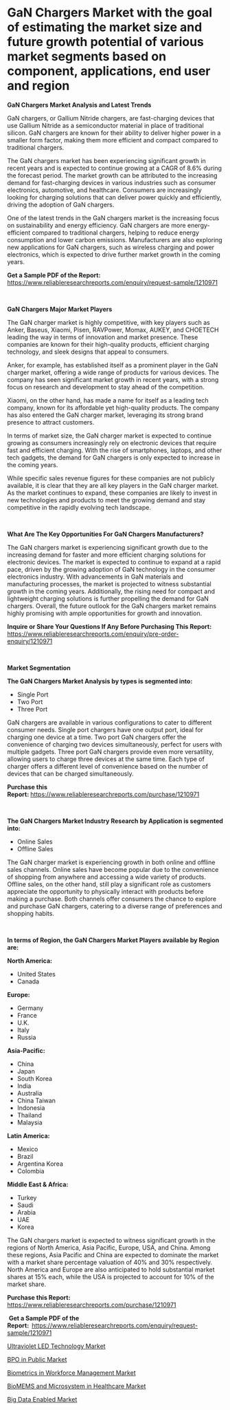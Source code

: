 <p><h1>GaN Chargers Market with the goal of estimating the market size and future growth potential of various market segments based on component, applications, end user and region</h1></p><p><strong>GaN Chargers Market Analysis and Latest Trends</strong></p>
<p><p>GaN chargers, or Gallium Nitride chargers, are fast-charging devices that use Gallium Nitride as a semiconductor material in place of traditional silicon. GaN chargers are known for their ability to deliver higher power in a smaller form factor, making them more efficient and compact compared to traditional chargers.</p><p>The GaN chargers market has been experiencing significant growth in recent years and is expected to continue growing at a CAGR of 8.6% during the forecast period. The market growth can be attributed to the increasing demand for fast-charging devices in various industries such as consumer electronics, automotive, and healthcare. Consumers are increasingly looking for charging solutions that can deliver power quickly and efficiently, driving the adoption of GaN chargers.</p><p>One of the latest trends in the GaN chargers market is the increasing focus on sustainability and energy efficiency. GaN chargers are more energy-efficient compared to traditional chargers, helping to reduce energy consumption and lower carbon emissions. Manufacturers are also exploring new applications for GaN chargers, such as wireless charging and power electronics, which is expected to drive further market growth in the coming years.</p></p>
<p><strong>Get a Sample PDF of the Report:&nbsp;</strong> <a href="https://www.reliableresearchreports.com/enquiry/request-sample/1210971">https://www.reliableresearchreports.com/enquiry/request-sample/1210971</a></p>
<p>&nbsp;</p>
<p><strong>GaN Chargers Major Market Players</strong></p>
<p><p>The GaN charger market is highly competitive, with key players such as Anker, Baseus, Xiaomi, Pisen, RAVPower, Momax, AUKEY, and CHOETECH leading the way in terms of innovation and market presence. These companies are known for their high-quality products, efficient charging technology, and sleek designs that appeal to consumers.</p><p>Anker, for example, has established itself as a prominent player in the GaN charger market, offering a wide range of products for various devices. The company has seen significant market growth in recent years, with a strong focus on research and development to stay ahead of the competition.</p><p>Xiaomi, on the other hand, has made a name for itself as a leading tech company, known for its affordable yet high-quality products. The company has also entered the GaN charger market, leveraging its strong brand presence to attract customers.</p><p>In terms of market size, the GaN charger market is expected to continue growing as consumers increasingly rely on electronic devices that require fast and efficient charging. With the rise of smartphones, laptops, and other tech gadgets, the demand for GaN chargers is only expected to increase in the coming years.</p><p>While specific sales revenue figures for these companies are not publicly available, it is clear that they are all key players in the GaN charger market. As the market continues to expand, these companies are likely to invest in new technologies and products to meet the growing demand and stay competitive in the rapidly evolving tech landscape.</p></p>
<p>&nbsp;</p>
<p><strong>What Are The Key Opportunities For GaN Chargers Manufacturers?</strong></p>
<p><p>The GaN chargers market is experiencing significant growth due to the increasing demand for faster and more efficient charging solutions for electronic devices. The market is expected to continue to expand at a rapid pace, driven by the growing adoption of GaN technology in the consumer electronics industry. With advancements in GaN materials and manufacturing processes, the market is projected to witness substantial growth in the coming years. Additionally, the rising need for compact and lightweight charging solutions is further propelling the demand for GaN chargers. Overall, the future outlook for the GaN chargers market remains highly promising with ample opportunities for growth and innovation.</p></p>
<p><strong>Inquire or Share Your Questions If Any Before Purchasing This Report:</strong> <a href="https://www.reliableresearchreports.com/enquiry/pre-order-enquiry/1210971">https://www.reliableresearchreports.com/enquiry/pre-order-enquiry/1210971</a></p>
<p>&nbsp;</p>
<p><strong>Market Segmentation</strong></p>
<p><strong>The GaN Chargers Market Analysis by types is segmented into:</strong></p>
<p><ul><li>Single Port</li><li>Two Port</li><li>Three Port</li></ul></p>
<p><p>GaN chargers are available in various configurations to cater to different consumer needs. Single port chargers have one output port, ideal for charging one device at a time. Two port GaN chargers offer the convenience of charging two devices simultaneously, perfect for users with multiple gadgets. Three port GaN chargers provide even more versatility, allowing users to charge three devices at the same time. Each type of charger offers a different level of convenience based on the number of devices that can be charged simultaneously.</p></p>
<p><strong>Purchase this Report:&nbsp;</strong><a href="https://www.reliableresearchreports.com/purchase/1210971">https://www.reliableresearchreports.com/purchase/1210971</a></p>
<p>&nbsp;</p>
<p><strong>The GaN Chargers Market Industry Research by Application is segmented into:</strong></p>
<p><ul><li>Online Sales</li><li>Offline Sales</li></ul></p>
<p><p>The GaN charger market is experiencing growth in both online and offline sales channels. Online sales have become popular due to the convenience of shopping from anywhere and accessing a wide variety of products. Offline sales, on the other hand, still play a significant role as customers appreciate the opportunity to physically interact with products before making a purchase. Both channels offer consumers the chance to explore and purchase GaN chargers, catering to a diverse range of preferences and shopping habits.</p></p>
<p>&nbsp;</p>
<p><strong>In terms of Region, the GaN Chargers Market Players available by Region are:</strong></p>
<p>
    <p> <strong> North America: </strong>
        <ul>
            <li>United States</li>
            <li>Canada</li>
        </ul>
        </p> 
    <p> <strong> Europe: </strong>
        <ul>
            <li>Germany</li>
            <li>France</li>
            <li>U.K.</li>
            <li>Italy</li>
            <li>Russia</li>
        </ul>
        </p> 
    <p> <strong> Asia-Pacific: </strong>
        <ul>
            <li>China</li>
            <li>Japan</li>
            <li>South Korea</li>
            <li>India</li>
            <li>Australia</li>
            <li>China Taiwan</li>
            <li>Indonesia</li>
            <li>Thailand</li>
            <li>Malaysia</li>
        </ul>
        </p> 
    <p> <strong> Latin America: </strong>
        <ul>
            <li>Mexico</li>
            <li>Brazil</li>
            <li>Argentina Korea</li>
            <li>Colombia</li>
        </ul>
        </p> 
    <p> <strong> Middle East & Africa: </strong>
        <ul>
            <li>Turkey</li>
            <li>Saudi</li>
            <li>Arabia</li>
            <li>UAE</li>
            <li>Korea</li>
        </ul>
    </p>
    </p>
<p><p>The GaN chargers market is expected to witness significant growth in the regions of North America, Asia Pacific, Europe, USA, and China. Among these regions, Asia Pacific and China are expected to dominate the market with a market share percentage valuation of 40% and 30% respectively. North America and Europe are also anticipated to hold substantial market shares at 15% each, while the USA is projected to account for 10% of the market share.</p></p>
<p><strong>Purchase this Report: </strong><a href="https://www.reliableresearchreports.com/purchase/1210971">https://www.reliableresearchreports.com/purchase/1210971</a></p>
<p>&nbsp;<strong>Get a Sample PDF of the Report:&nbsp;&nbsp;</strong><a href="https://www.reliableresearchreports.com/enquiry/request-sample/1210971">https://www.reliableresearchreports.com/enquiry/request-sample/1210971</a></p>
<p><strong></strong></p>
<p><p><a href="https://medium.com/@olenwuckert56/ultraviolet-led-technology-market-report-reveals-the-latest-trends-and-growth-opportunities-of-this-bf3090a5f847">Ultraviolet LED Technology Market</a></p><p><a href="https://medium.com/@olenwuckert56/bpo-in-public-market-size-cagr-trends-2024-2030-6eab4cafedf6">BPO in Public Market</a></p><p><a href="https://medium.com/@olenwuckert56/biometrics-in-workforce-management-market-size-and-market-trends-complete-industry-overview-2024-fad9fba93f88">Biometrics in Workforce Management Market</a></p><p><a href="https://medium.com/@olenwuckert56/biomems-and-microsystem-in-healthcare-market-insight-market-trends-growth-forecasted-from-2024-e2d5a3a01e03">BioMEMS and Microsystem in Healthcare Market</a></p><p><a href="https://medium.com/@olenwuckert56/big-data-enabled-market-outlook-industry-overview-and-forecast-2024-to-2031-d243bb713ee9">Big Data Enabled Market</a></p></p>